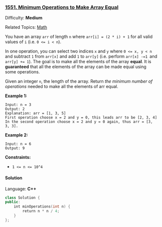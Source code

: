 ### [1551\. Minimum Operations to Make Array Equal](https://leetcode.com/problems/minimum-operations-to-make-array-equal/)

Difficulty: **Medium**

Related Topics: [Math](https://leetcode.com/tag/math/)

You have an array `arr` of length `n` where `arr[i] = (2 * i) + 1` for all valid values of `i` (i.e. `0 <= i < n`).

In one operation, you can select two indices `x` and `y` where `0 <= x, y < n` and subtract `1` from `arr[x]` and add `1` to `arr[y]` (i.e. perform `arr[x] -=1 `and `arr[y] += 1`). The goal is to make all the elements of the array **equal**. It is **guaranteed** that all the elements of the array can be made equal using some operations.

Given an integer `n`, the length of the array. Return _the minimum number of operations_ needed to make all the elements of arr equal.

**Example 1:**

```
Input: n = 3
Output: 2
Explanation: arr = [1, 3, 5]
First operation choose x = 2 and y = 0, this leads arr to be [2, 3, 4]
In the second operation choose x = 2 and y = 0 again, thus arr = [3, 3, 3].
```

**Example 2:**

```
Input: n = 6
Output: 9
```

**Constraints:**

- `1 <= n <= 10^4`

#### Solution

Language: **C++**

```c++
class Solution {
public:
    int minOperations(int n) {
        return n * n / 4;  
    }
};
```
